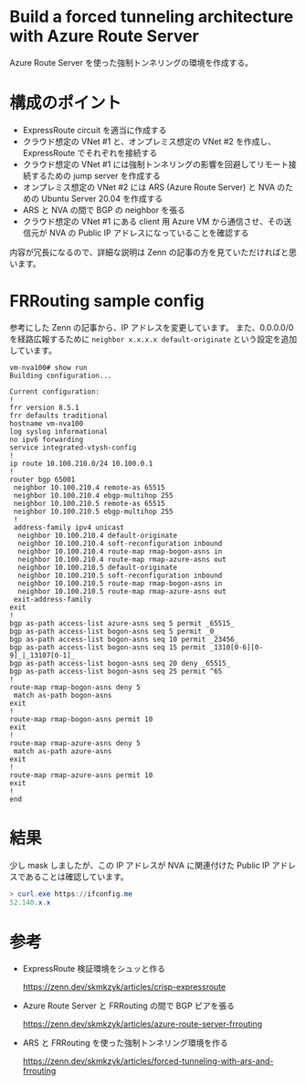 # Build a forced tunneling architecture with Azure Route Server

Azure Route Server を使った強制トンネリングの環境を作成する。

# 構成のポイント

- ExpressRoute circuit を適当に作成する
- クラウド想定の VNet #1 と、オンプレミス想定の VNet #2 を作成し、ExpressRoute でそれぞれを接続する
- クラウド想定の VNet #1 には強制トンネリングの影響を回避してリモート接続するための jump server を作成する
- オンプレミス想定の VNet #2 には ARS (Azure Route Server) と NVA のための Ubuntu Server 20.04 を作成する
- ARS と NVA の間で BGP の neighbor を張る
- クラウド想定の VNet #1 にある client 用 Azure VM から通信させ、その送信元が NVA の Public IP アドレスになっていることを確認する

内容が冗長になるので、詳細な説明は Zenn の記事の方を見ていただければと思います。

# FRRouting sample config

参考にした Zenn の記事から、IP アドレスを変更しています。
また、0.0.0.0/0 を経路広報するために `neighbor x.x.x.x default-originate` という設定を追加しています。

```
vm-nva100# show run
Building configuration...

Current configuration:
!
frr version 8.5.1
frr defaults traditional
hostname vm-nva100
log syslog informational
no ipv6 forwarding
service integrated-vtysh-config
!
ip route 10.100.210.0/24 10.100.0.1
!
router bgp 65001
 neighbor 10.100.210.4 remote-as 65515
 neighbor 10.100.210.4 ebgp-multihop 255
 neighbor 10.100.210.5 remote-as 65515
 neighbor 10.100.210.5 ebgp-multihop 255
 !
 address-family ipv4 unicast
  neighbor 10.100.210.4 default-originate
  neighbor 10.100.210.4 soft-reconfiguration inbound
  neighbor 10.100.210.4 route-map rmap-bogon-asns in
  neighbor 10.100.210.4 route-map rmap-azure-asns out
  neighbor 10.100.210.5 default-originate
  neighbor 10.100.210.5 soft-reconfiguration inbound
  neighbor 10.100.210.5 route-map rmap-bogon-asns in
  neighbor 10.100.210.5 route-map rmap-azure-asns out
 exit-address-family
exit
!
bgp as-path access-list azure-asns seq 5 permit _65515_
bgp as-path access-list bogon-asns seq 5 permit _0_
bgp as-path access-list bogon-asns seq 10 permit _23456_
bgp as-path access-list bogon-asns seq 15 permit _1310[0-6][0-9]_|_13107[0-1]_
bgp as-path access-list bogon-asns seq 20 deny _65515_
bgp as-path access-list bogon-asns seq 25 permit ^65
!
route-map rmap-bogon-asns deny 5
 match as-path bogon-asns
exit
!
route-map rmap-bogon-asns permit 10
exit
!
route-map rmap-azure-asns deny 5
 match as-path azure-asns
exit
!
route-map rmap-azure-asns permit 10
exit
!
end
```

# 結果

少し mask しましたが、この IP アドレスが NVA に関連付けた Public IP アドレスであることは確認しています。

```powershell
> curl.exe https://ifconfig.me
52.140.x.x
```

# 参考

- ExpressRoute 検証環境をシュッと作る

  https://zenn.dev/skmkzyk/articles/crisp-expressroute

- Azure Route Server と FRRouting の間で BGP ピアを張る

  https://zenn.dev/skmkzyk/articles/azure-route-server-frrouting

- ARS と FRRouting を使った強制トンネリング環境を作る

  https://zenn.dev/skmkzyk/articles/forced-tunneling-with-ars-and-frrouting
